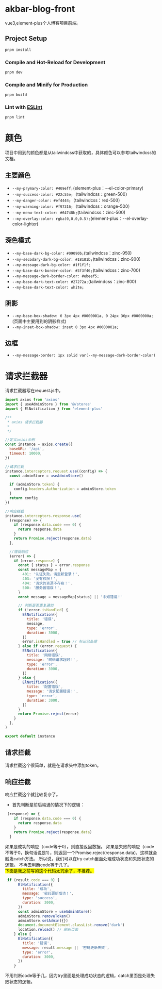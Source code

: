 # akbar-blog-front
vue3,element-plus个人博客项目前端。



## Project Setup

```sh
pnpm install
```

### Compile and Hot-Reload for Development

```sh
pnpm dev
```

### Compile and Minify for Production

```sh
pnpm build
```

### Lint with [ESLint](https://eslint.org/)

```sh
pnpm lint
```

# 颜色
项目中用到的颜色都是从tailwindcss中获取的，具体颜色可以参考tailwindcss的文档。
## 主要颜色

- `--my-prymary-color: #409eff;`(element-plus：--el-color-primary)
- `--my-success-color: #22c55e;`（tailwindcss：green-500）
- `--my-danger-color: #ef4444;`（tailwindcss：red-500）
- `--my-warning-color: #f97316;`（tailwindcss：orange-500）
- `--my-menu-text-color: #64748b;`(tailwindcss：zinc-500)
- `--my-overlay-color: rgba(0,0,0,0.5);`(element-plus：--el-overlay-color-lighter)

## 深色模式
- `--my-base-dark-bg-color: #09090b;`(tailwindcss：zinc-950)
- `--my-secodary-dark-bg-color: #18181b;`(tailwindcss：zinc-900)
- `--my-message-dark-bg-color: #1f1f1f;`
- `--my-base-dark-border-color: #3f3f46;`(tailwindcss：zinc-700)
- `--my-message-dark-border-color: #ebeef5;`
- `--my-base-dark-text-color: #27272a;`(tailwindcss：zinc-800)
- `--my-base-dark-text-color: white;`

## 阴影
- `--my-base-box-shadow: 0 3px 4px #0000001a,
  0 24px 36px #0000000a;`(页面中主要用到的阴影样式)
- `--my-inset-box-shadow: inset 0 3px 4px #0000001a;`

## 边框
- `--my-message-border: 1px solid var(--my-message-dark-border-color)`

# 请求拦截器
请求拦截器写在request.js中。

```js
import axios from 'axios'
import { useAdminStore } from '@/stores'
import { ElNotification } from 'element-plus'

/**
 * axios 请求拦截器
 *
 */

//定义axios示例
const instance = axios.create({
  baseURL: '/api',
  timeout: 10000,
})

//请求拦截
instance.interceptors.request.use((config) => {
  const adminStore = useAdminStore()

  if (adminStore.token) {
    config.headers.Authorization = adminStore.token
  }
  return config
})

//响应拦截
instance.interceptors.response.use(
  (response) => {
    if (response.data.code === 0) {
      return response.data
    }
    return Promise.reject(response.data)
  },

  //错误响应
  (error) => {
    if (error.response) {
      const { status } = error.response
      const messageMap = {
        401: '认证失败，请重新登录！',
        403: '没有权限！',
        404: '请求的资源不存在！',
        500: '服务器错误！',
      }
      const message = messageMap[status] || '未知错误！'

      // 判断是否重复通知
      if (!error.isHandled) {
        ElNotification({
          title: '错误',
          message,
          type: 'error',
          duration: 3000,
        })
        error.isHandled = true // 标记已处理
      } else if (error.request) {
        ElNotification({
          title: '网络错误',
          message: '网络请求超时！',
          type: 'error',
          duration: 3000,
        })
      } else {
        ElNotification({
          title: '配置错误',
          message: '请求配置错误！',
          type: 'error',
          duration: 3000,
        })
      }
      return Promise.reject(error)
    }
  },
)

export default instance

```
## 请求拦截
请求拦截这个很简单，就是在请求头中添加token。

## 响应拦截
响应拦截这个就比较复杂了。
- 首先判断是前后端通的情况下的逻辑：
```js
 (response) => {
    if (response.data.code === 0) {
      return response.data
    }
    return Promise.reject(response.data)
  }
```
如果是成功的响应（code等于0），则直接返回数据。
如果是失败的响应（code不等于0，换句话说是1），则返回一个Promise.reject(response.data)，这样就会触发catch方法。
所以说，我们可以在try catch里面处理成功状态和失败状态的逻辑。
不再去判断code等于几了。<br/>
<mark>
下面是我之前写的这个代码太冗余了，不推荐。
</mark>
```js
 if (result.code === 0) {
      ElNotification({
        title: '成功',
        message: '密码更新成功！',
        type: 'success',
        duration: 3000,
      })
      const adminStore = useAdminStore()
      adminStore.removeToken()
      adminStore.setAdmin({})
      document.documentElement.classList.remove('dark')
      location.reload() // 刷新页面
    } else {
      ElNotification({
        title: '错误',
        message: result.message || '密码更新失败',
        type: 'error',
        duration: 3000,
      })
    }
```
不用判断code等于几，因为try里面是处理成功状态的逻辑，catch里面是处理失败状态的逻辑。
